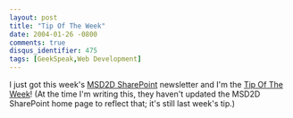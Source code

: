 ```yaml
---
layout: post
title: "Tip Of The Week"
date: 2004-01-26 -0800
comments: true
disqus_identifier: 475
tags: [GeekSpeak,Web Development]
---
```

I just got this week's [MSD2D
SharePoint](http://msd2d.com/default_section.aspx?section=sharepoint)
newsletter and I'm the [Tip Of The
Week](http://msd2d.com/newsletter_tip.aspx?section=Sharepoint&id=7d72ff89-efa8-4547-b081-74a551b91d56)!
(At the time I'm writing this, they haven't updated the MSD2D SharePoint
home page to reflect that; it's still last week's tip.)

